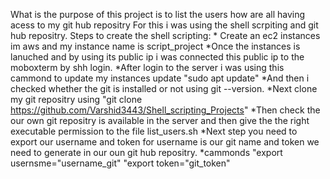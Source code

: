 What is the purpose of this project is to list the users how are all having acess to my git hub repositry 
For this i was using the shell scrpiting and git hub repositry.
Steps to create the shell scripting:
     * Create an ec2 instances im aws and my instance name is script_project
     *Once the instances is lanuched and by using its public ip i was connected this public ip to the moboxterm by shh login.
     *After login to the server i was using this cammond to update my instances update "sudo apt update"
     *And then i checked whether the git is installed or not using git --version.
     *Next clone my git repositry using "git clone  https://github.com/Varshid3443/Shell_scripting_Projects"
     *Then check the our own git repositry is available in the server and then give the the right executable permission to the file list_users.sh
     *Next step  you need to export our username and token for username is our git name and token we need to generate in our oun git hub repositry.
     *cammonds "export usernsme="username_git"  "export token="git_token"
     
